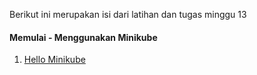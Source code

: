 Berikut ini merupakan isi dari latihan dan tugas minggu 13
#### Memulai - Menggunakan Minikube
1.  [Hello Minikube](hellominikube.md)